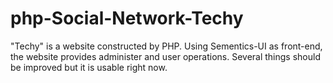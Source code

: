 # php-Social-Network-Techy
"Techy" is a website constructed by PHP. Using Sementics-UI as front-end, the website provides administer and user operations. Several things should be improved but it is usable right now.

